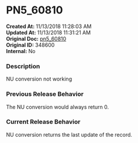 # PN5_60810

**Created At:** 11/13/2018 11:28:03 AM  
**Updated At:** 11/13/2018 11:31:21 AM  
**Original Doc:** [pn5_60810](https://docs.jbase.com/48420-5-7-1-release-notes/pn5_60810)  
**Original ID:** 348600  
**Internal:** No  


### Description

NU conversion not working

### Previous Release Behavior

The NU conversion would always return 0.

### Current Release Behavior

NU conversion returns the last update of the record.

